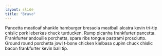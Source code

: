 ```yaml
---
layout: slide
title: "Bravo"
---
```


Pancetta meatloaf shankle hamburger bresaola meatball alcatra kevin tri-tip chislic pork leberkas chuck turducken. Rump picanha frankfurter pancetta. Frankfurter andouille porchetta, spare ribs tongue pastrami prosciutto. Ground round porchetta jowl t-bone chicken kielbasa cupim chuck chislic bacon frankfurter kevin ball tip.
